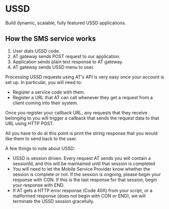 # USSD

Build dynamic, scalable, fully featured USSD applications.

## How the SMS service works

1. User dials USSD code.
2. AT gateway sends POST request to our application.
3. Application sends plain text response to AT gateway.
4. AT gateway sends USSD menu to user.

Processing USSD requests using AT's API is very easy once your account is set up. In particular, you will need to:

- Register a service code with them.
- Register a URL that AT can call whenever they get a request from a client coming into their system.

Once you register your callback URL, any requests that they receive belonging to you will trigger a callback that sends the request data to that URL using HTTP POST.

All you have to do at this point is print the string response that you would like them to send back to the user.

A few things to note about USSD:

- USSD is session driven. Every request AT sends you will contain a sessionId, and this will be maintained until that session is completed
- You will need to let the Mobile Service Provider know whether the session is complete or not. If the session is ongoing, please begin your response with CON. If this is the last response for that session, begin your response with END.
- If AT gets a HTTP error response (Code 40X) from your script, or a malformed response (does not begin with CON or END), we will terminate the USSD session gracefully.
